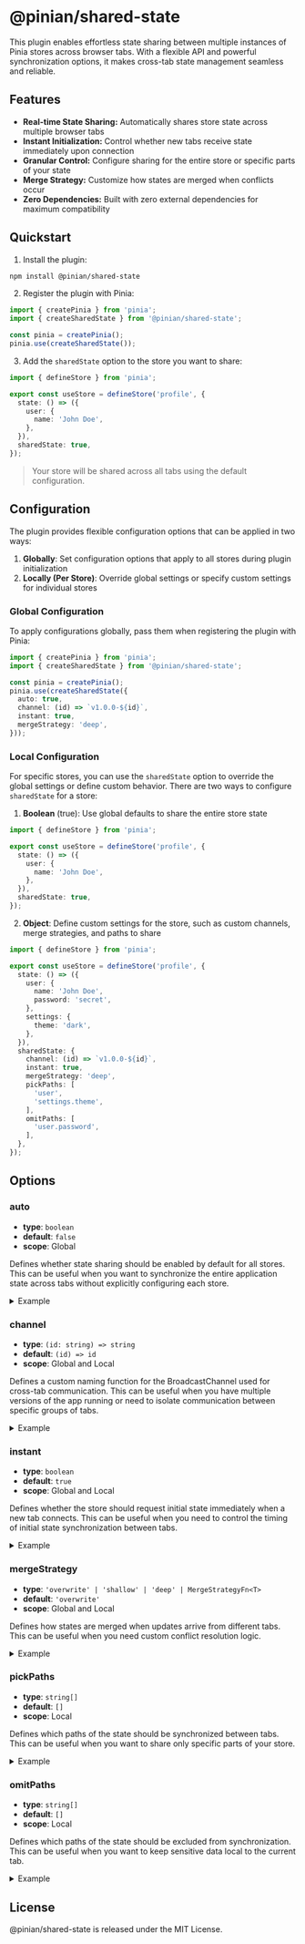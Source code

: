 # @pinian/shared-state

This plugin enables effortless state sharing between multiple instances of Pinia stores across browser tabs.
With a flexible API and powerful synchronization options, it makes cross-tab state management seamless and reliable.

## Features

- **Real-time State Sharing:** Automatically shares store state across multiple browser tabs
- **Instant Initialization:** Control whether new tabs receive state immediately upon connection
- **Granular Control:** Configure sharing for the entire store or specific parts of your state
- **Merge Strategy:** Customize how states are merged when conflicts occur
- **Zero Dependencies:** Built with zero external dependencies for maximum compatibility

## Quickstart

1. Install the plugin:

```sh
npm install @pinian/shared-state
```

2. Register the plugin with Pinia:

```ts
import { createPinia } from 'pinia';
import { createSharedState } from '@pinian/shared-state';

const pinia = createPinia();
pinia.use(createSharedState());
```

3. Add the `sharedState` option to the store you want to share:

```ts
import { defineStore } from 'pinia';

export const useStore = defineStore('profile', {
  state: () => ({
    user: {
      name: 'John Doe',
    },
  }),
  sharedState: true,
});
```

> Your store will be shared across all tabs using the default configuration.

## Configuration

The plugin provides flexible configuration options that can be applied in two ways:

1. **Globally**: Set configuration options that apply to all stores during plugin initialization
2. **Locally (Per Store)**: Override global settings or specify custom settings for individual stores

### Global Configuration

To apply configurations globally, pass them when registering the plugin with Pinia:

```ts
import { createPinia } from 'pinia';
import { createSharedState } from '@pinian/shared-state';

const pinia = createPinia();
pinia.use(createSharedState({
  auto: true,
  channel: (id) => `v1.0.0-${id}`,
  instant: true,
  mergeStrategy: 'deep',
}));
```

### Local Configuration

For specific stores, you can use the `sharedState` option to override the global settings or define custom behavior.
There are two ways to configure `sharedState` for a store:

1. **Boolean** (true): Use global defaults to share the entire store state

```ts
import { defineStore } from 'pinia';

export const useStore = defineStore('profile', {
  state: () => ({
    user: {
      name: 'John Doe',
    },
  }),
  sharedState: true,
});
```

2. **Object**: Define custom settings for the store, such as custom channels, merge strategies, and paths to share

```ts
import { defineStore } from 'pinia';

export const useStore = defineStore('profile', {
  state: () => ({
    user: {
      name: 'John Doe',
      password: 'secret',
    },
    settings: {
      theme: 'dark',
    },
  }),
  sharedState: {
    channel: (id) => `v1.0.0-${id}`,
    instant: true,
    mergeStrategy: 'deep',
    pickPaths: [
      'user',
      'settings.theme',
    ],
    omitPaths: [
      'user.password',
    ],
  },
});
```

## Options

### auto

- **type**: `boolean`
- **default**: `false`
- **scope**: Global

Defines whether state sharing should be enabled by default for all stores. This can be useful when you want to
synchronize the entire application state across tabs without explicitly configuring each store.

<details>
<summary>Example</summary>

```ts
import { createPinia } from 'pinia';
import { createSharedState } from '@pinian/shared-state';

const pinia = createPinia();
pinia.use(createSharedState({
  // ensures state sharing across all stores
  auto: true,
  // ensures consistent configuration for all stores
  instant: true,
  mergeStrategy: 'deep',
}));

export const useStore = defineStore('profile', {
  state: () => ({
    user: {
      name: 'John Doe',
    },
  }),
  // ensures state sharing without explicit configuration
});
```

This configuration will automatically enable state sharing for all stores with the specified default settings. This
ensures consistent behavior across your entire application without manual configuration for each store.
</details>

### channel

- **type**: `(id: string) => string`
- **default**: `(id) => id`
- **scope**: Global and Local

Defines a custom naming function for the BroadcastChannel used for cross-tab communication. This can be useful when you
have multiple versions of the app running or need to isolate communication between specific groups of tabs.

<details>
<summary>Example</summary>

```ts
import { defineStore } from 'pinia';

export const useStore = defineStore('profile', {
  state: () => ({
    user: {
      name: 'John Doe',
    },
  }),
  sharedState: {
    // ensures version isolation between apps
    channel: (id) => `v1.0.0-${id}`,
    // ensures staging environment isolation
    // channel: (id) => `staging-${id}`,
    // ensures production environment isolation
    // channel: (id) => `production-${id}`,
  },
});
```

This store will share state through the `v1.0.0-profile` channel. This ensures that different versions of your
application won't interfere with each other.
</details>

### instant

- **type**: `boolean`
- **default**: `true`
- **scope**: Global and Local

Defines whether the store should request initial state immediately when a new tab connects. This can be useful when you
need to control the timing of initial state synchronization between tabs.

<details>
<summary>Example</summary>

```ts
import { defineStore } from 'pinia';

export const useStore = defineStore('profile', {
  state: () => ({
    user: {
      name: 'John Doe',
      status: 'online',
    },
  }),
  sharedState: {
    // ensures immediate state availability in new tabs
    instant: true,
    // ensures data preparation before sharing
    // instant: false,
  },
});
```

This store will immediately synchronize state when a new tab opens. This ensures that all tabs have consistent data as
soon as they connect to the shared state.
</details>

### mergeStrategy

- **type**: `'overwrite' | 'shallow' | 'deep' | MergeStrategyFn<T>`
- **default**: `'overwrite'`
- **scope**: Global and Local

Defines how states are merged when updates arrive from different tabs. This can be useful when you need custom conflict
resolution logic.

<details>
<summary>Example</summary>

```ts
import { defineStore } from 'pinia';

export const useStore = defineStore('profile', {
  state: () => ({
    user: {
      name: 'John Doe',
      lastVisit: '2024-01-01',
      visits: 5,
    },
  }),
  sharedState: {
    // ensures custom handling of concurrent updates
    mergeStrategy: (oldState, newState) => ({
      ...oldState,
      ...newState,
      user: {
        ...oldState.user,
        ...newState.user,
        visits: Math.max(oldState.user.visits, newState.user.visits),
        lastVisit: new Date(Math.max(
          new Date(oldState.user.lastVisit).getTime(),
          new Date(newState.user.lastVisit).getTime(),
        )).toISOString().split('T')[0],
      },
    }),
    // ensures complete state replacement
    // mergeStrategy: 'overwrite',
    // ensures top-level properties merge only
    // mergeStrategy: 'shallow',
    // ensures nested objects preservation
    // mergeStrategy: 'deep',
  },
});
```

This store will use a custom merge strategy to resolve conflicts between tabs. This ensures that the visit counter
always keeps the highest value and the last visit date is always the most recent one.
</details>

### pickPaths

- **type**: `string[]`
- **default**: `[]`
- **scope**: Local

Defines which paths of the state should be synchronized between tabs. This can be useful when you want to share only
specific parts of your store.

<details>
<summary>Example</summary>

```ts
import { defineStore } from 'pinia';

export const useStore = defineStore('profile', {
  state: () => ({
    user: {
      name: 'John Doe',
      email: 'john@example.com',
    },
    settings: {
      theme: 'dark',
    },
  }),
  sharedState: {
    // ensures only required data is shared
    pickPaths: [
      'user.name',
      'settings.theme',
    ],
  },
});
```

Only `user.name` and `settings.theme` will be synchronized across tabs.
</details>

### omitPaths

- **type**: `string[]`
- **default**: `[]`
- **scope**: Local

Defines which paths of the state should be excluded from synchronization. This can be useful when you want to keep
sensitive data local to the current tab.

<details>
<summary>Example</summary>

```ts
import { defineStore } from 'pinia';

export const useStore = defineStore('profile', {
  state: () => ({
    user: {
      name: 'John Doe',
      password: 'secret',
    },
  }),
  sharedState: {
    // ensures sensitive data remains private
    omitPaths: [
      'user.password',
    ],
  },
});
```

Everything except `user.password` will be synchronized across tabs.
</details>

## License

@pinian/shared-state is released under the MIT License.